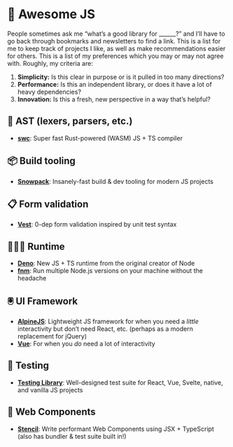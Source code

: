 # 📒 Awesome JS

People sometimes ask me “what’s a good library for \_\_\_\_\_\_?” and I’ll have to go back through bookmarks and newsletters to find a link. This is a list for me to keep track of projects I like, as well as make recommendations easier for others. This is a list of my preferences which you may or may not agree with. Roughly, my criteria are:

1. **Simplicity:** Is this clear in purpose or is it pulled in too many directions?
1. **Performance:** Is this an independent library, or does it have a lot of heavy dependencies?
1. **Innovation:** Is this a fresh, new perspective in a way that’s helpful?

## 🌲 AST (lexers, parsers, etc.)

- [**swc**](https://github.com/swc-project/swc): Super fast Rust-powered (WASM) JS + TS compiler

## 📦 Build tooling

- [**Snowpack**](https://github.com/pikapkg/snowpack): Insanely-fast build & dev tooling for modern JS projects

## 📋 Form validation

- [**Vest**](https://github.com/ealush/vest): 0-dep form validation inspired by unit test syntax

## 🏃🏽‍♀️ Runtime

- [**Deno**](https://github.com/denoland/deno): New JS + TS runtime from the original creator of Node
- [**fnm**](https://github.com/Schniz/fnm): Run multiple Node.js versions on your machine without the headache

## 🖲 UI Framework

- [**AlpineJS**](https://github.com/alpinejs/alpine/): Lightweight JS framework for when you need a _little_ interactivity but don’t need React, etc. (perhaps as a modern replacement for jQuery)
- [**Vue**](https://github.com/vuejs/vue): For when you _do_ need a lot of interactivity

## 🦆 Testing

- [**Testing Library**](https://github.com/testing-library/react-testing-library): Well-designed test suite for React, Vue, Svelte, native, and vanilla JS projects

## 🍱 Web Components

- [**Stencil**](https://github.com/ionic-team/stencil): Write performant Web Components using JSX + TypeScript (also has bundler & test suite built in!)
